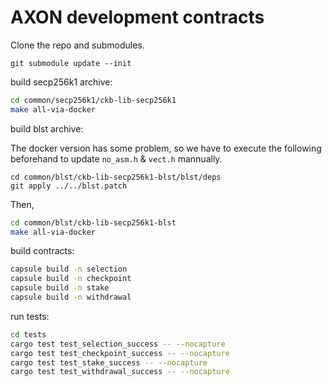 # AXON development contracts

Clone the repo and submodules.
```
git submodule update --init
```

build secp256k1 archive:

``` sh
cd common/secp256k1/ckb-lib-secp256k1
make all-via-docker
```

build blst archive:   

The docker version has some problem, so we have to execute the following beforehand to update `no_asm.h` & `vect.h` mannually.
```
cd common/blst/ckb-lib-secp256k1-blst/blst/deps
git apply ../../blst.patch
```

Then, 
``` sh
cd common/blst/ckb-lib-secp256k1-blst
make all-via-docker
```

build contracts:

``` sh
capsule build -n selection
capsule build -n checkpoint
capsule build -n stake
capsule build -n withdrawal
```

run tests:

``` sh
cd tests
cargo test test_selection_success -- --nocapture
cargo test test_checkpoint_success -- --nocapture
cargo test test_stake_success -- --nocapture
cargo test test_withdrawal_success -- --nocapture
```
